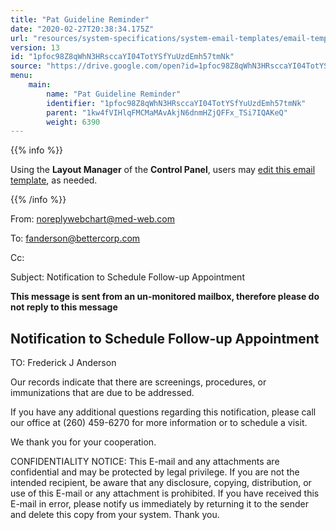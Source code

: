 ```yaml
---
title: "Pat Guideline Reminder"
date: "2020-02-27T20:38:34.175Z"
url: "resources/system-specifications/system-email-templates/email-templates-from-chart/pat-guideline-reminder.html"
version: 13
id: "1pfoc98Z8qWhN3HRsccaYI04TotYSfYuUzdEmh57tmNk"
source: "https://drive.google.com/open?id=1pfoc98Z8qWhN3HRsccaYI04TotYSfYuUzdEmh57tmNk"
menu:
    main:
        name: "Pat Guideline Reminder"
        identifier: "1pfoc98Z8qWhN3HRsccaYI04TotYSfYuUzdEmh57tmNk"
        parent: "1kw4fVIHlqFMCMaMAvAkjN6dnmHZjQFFx_TSi7IQAKeQ"
        weight: 6390
---
```









{{% info %}}

Using the **Layout Manager** of the **Control Panel**, users may [edit this email template](https://system/?f=admin&subfunc=layout_manager&search_for=email&layout_search=Go&lv_layout_manager_limit=0&opp=edit&doc_type=WCGUIDE&old_module=Email&old_name=Pat+Guideline+Reminder&active=0), as needed.

{{% /info %}}


From: noreplywebchart@med-web.com

To: fanderson@bettercorp.com

Cc:

Subject: Notification to Schedule Follow-up Appointment



****This message is sent from an un-monitored mailbox, therefore please do not reply to this message****

## Notification to Schedule Follow-up Appointment



TO: Frederick J Anderson



Our records indicate that there are screenings, procedures, or immunizations that are due to be addressed.

If you have any additional questions regarding this notification, please call our office at (260) 459-6270 for more information or to schedule a visit.

We thank you for your cooperation.





CONFIDENTIALITY NOTICE: This E-mail and any attachments are confidential and may be protected by legal privilege. If you are not the intended recipient, be aware that any disclosure, copying, distribution, or use of this E-mail or any attachment is prohibited. If you have received this E-mail in error, please notify us immediately by returning it to the sender and delete this copy from your system. Thank you.

